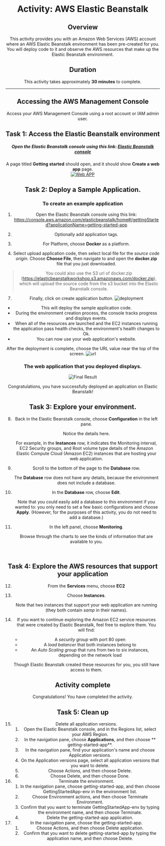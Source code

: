 <header>



# Activity: AWS Elastic Beanstalk

<!-- Note to translators: This activity is unique to the CUR-TF-100-ACCLFO-2 course. -->

## Overview

This activity provides you with an Amazon Web Services (AWS) account where an AWS Elastic Beanstalk environment has been pre-created for you. You will deploy code to it and observe the AWS resources that make up the Elastic Beanstalk environment.

## Duration

This activity takes approximately **30 minutes** to complete.

------------


## Accessing the AWS Management Console

Access your AWS Management Console using a root account or IAM admin user. 

## Task 1: Access the Elastic Beanstalk environment
##### Open the Elastic Beanstalk console using this link: [Elastic Beanstalk console](https://console.aws.amazon.com/elasticbeanstalk/home#/gettingStarted?applicationName=getting-started-app "Elastic Beanstalk console")


   A page titled **Getting started** should open, and it should show **Create a web app** page.  
[![Web APP](https://elasticbeanstalkworkshop.s3.amazonaws.com/page1.png "Web APP")](https://elasticbeanstalkworkshop.s3.amazonaws.com/page1.png "Web APP")
## Task 2: Deploy a Sample Application. 
 
###  To create an example application

1. Open the Elastic Beanstalk console using this link: https://console.aws.amazon.com/elasticbeanstalk/home#/gettingStarted?applicationName=getting-started-app
2. Optionally add application tags.

5. For Platform, choose  **Docker** as a platform.
6. Select upload application code, then select local file for the *source code origin*.
Choose **Choose File**, then navigate to and open the **docker.zip** file that you just downloaded.
> You could also use the S3 url of docker.zip (https://elasticbeanstalkworkshop.s3.amazonaws.com/docker.zip), which will upload the source code from the s3 bucket into the Elastic Beanstalk console. 
7. Finally, click on create application button. 
 ![deployment](https://elasticbeanstalkworkshop.s3.amazonaws.com/page2.png "deployment")
- This will deploy the sample application code. 
- During the environment creation process, the console tracks progress and displays events.
- When all of the resources are launched and the EC2 instances running the application pass health checks, the environment's health changes to Ok. 
- You can now use your web application's website.

After the deployment is complete, choose the URL value near the top of the screen.
![url](https://elasticbeanstalkworkshop.s3.amazonaws.com/page3.png "url")

### The web application that you deployed displays.

![Final Result](https://elasticbeanstalkworkshop.s3.amazonaws.com/page4.png "Final Result")

Congratulations, you have successfully deployed an application on Elastic Beanstalk!

## Task 3: Explore your environment.



8. Back in the Elastic Beanstalk console, choose **Configuration** in the left pane.

    Notice the details here.

    For example, in the **Instances** row, it indicates the Monitoring interval, EC2 Security groups, and Root volume type details of the Amazon Elastic Compute Cloud (Amazon EC2) instances that are hosting your web application.

9. Scroll to the bottom of the page to the **Database** row.

    The **Database** row does not have any details, because the environment does not include a database.
10. In the **Database** row, choose **Edit**.

    Note that you could easily add a database to this environment if you wanted to: you only need to set a few basic configurations and choose **Apply**. (However, for the purposes of this activity, you do not need to add a database.)
11. In the left panel, choose **Monitoring**.

    Browse through the charts to see the kinds of information that are available to you.

&nbsp;
&nbsp;
## Task 4: Explore the AWS resources that support your application

12. From the **Services** menu, choose **EC2**

    

13. Choose **Instances**.

    Note that two instances that support your web application are running (they both contain *samp* in their names). 

    

14. If you want to continue exploring the Amazon EC2 service resources that were created by Elastic Beanstalk, feel free to explore them. You will find:

    - A *security group* with port 80 open
    - A *load balancer* that both instances belong to
    - An *Auto Scaling group* that runs from two to six instances, depending on the network load

     Though Elastic Beanstalk created these resources for you, you still have access to them.

## Activity complete

<i class="icon-flag-checkered"></i> Congratulations! You have completed the activity.

## Task 5: Clean up

15. Delete all application versions.
     1. Open the Elastic Beanstalk console, and in the Regions list, select your AWS Region.
     2. In the navigation pane, choose **Applications**, and then choose ** getting-started-app**.
     3. In the navigation pane, find your application's name and choose Application versions.
    4. On the Application versions page, select all application versions that you want to delete.
    5. Choose Actions, and then choose Delete.
    6. Choose Delete, and then choose Done.
16. Terminate the environment.
    1. In the navigation pane, choose getting-started-app, and then choose GettingStartedApp-env in the environment list.
    2. Choose Environment actions, and then choose Terminate Environment.
    3. Confirm that you want to terminate GettingStartedApp-env by typing the environment name, and then choose Terminate.
    4. Delete the getting-started-app application.
17. In the navigation pane, choose the getting-started-app.
    1. Choose Actions, and then choose Delete application.
    2. Confirm that you want to delete getting-started-app by typing the application name, and then choose Delete.
